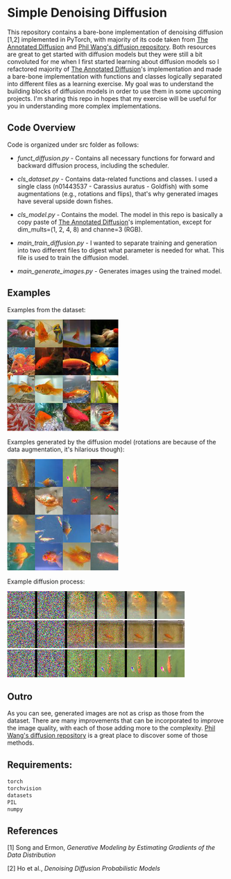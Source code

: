 # Simple Denoising Diffusion

This repository contains a bare-bone implementation of denoising diffusion [1,2] implemented in PyTorch, with majority of its code taken from [The Annotated Diffusion](https://huggingface.co/blog/annotated-diffusion) and [Phil Wang's diffusion repository](https://github.com/lucidrains/denoising-diffusion-pytorch/tree/main). Both resources are great to get started with diffusion models but they were still a bit convoluted for me when I first started learning about diffusion models so I refactored majority of [The Annotated Diffusion](https://huggingface.co/blog/annotated-diffusion)'s implementation and made a bare-bone implementation with functions and classes logically separated into different files as a learning exercise. My goal was to understand the building blocks of diffusion models in order to use them in some upcoming projects. I'm sharing this repo in hopes that my exercise will be useful for you in understanding more complex implementations.

## Code Overview

Code is organized under src folder as follows:

* *funct_diffusion.py* - Contains all necessary functions for forward and backward diffusion process, including the scheduler.
  
* *cls_dataset.py* - Contains data-related functions and classes. I used a single class (n01443537 - Carassius auratus - Goldfish) with some augmentations (e.g., rotations and flips), that's why generated images have several upside down fishes.

* *cls_model.py* - Contains the model. The model in this repo is basically a copy paste of [The Annotated Diffusion](https://huggingface.co/blog/annotated-diffusion)'s implementation, except for dim_mults=(1, 2, 4, 8) and channe=3 (RGB).

* *main_train_diffusion.py* - I wanted to separate training and generation into two different files to digest what parameter is needed for what. This file is used to train the diffusion model.

* *main_generate_images.py* - Generates images using the trained model.

## Examples

Examples from the dataset:

<img src="https://raw.githubusercontent.com/utkuozbulak/pytorch-simple-diffusion/master/out/output.png"> 

Examples generated by the diffusion model (rotations are because of the data augmentation, it's hilarious though):

<img src="https://raw.githubusercontent.com/utkuozbulak/pytorch-simple-diffusion/master/out/generated.png"> 

Example diffusion process:

<img src="https://raw.githubusercontent.com/utkuozbulak/pytorch-simple-diffusion/master/out/stitched_32.png">

<img src="https://raw.githubusercontent.com/utkuozbulak/pytorch-simple-diffusion/master/out/stitched_54.png">

<img src="https://raw.githubusercontent.com/utkuozbulak/pytorch-simple-diffusion/master/out/stitched_66.png">

## Outro

As you can see, generated images are not as crisp as those from the dataset. There are many improvements that can be incorporated to improve the image quality, with each of those adding more to the complexity. [Phil Wang's diffusion repository](https://github.com/lucidrains/denoising-diffusion-pytorch/tree/main) is a great place to discover some of those methods.

## Requirements:
```
torch
torchvision
datasets
PIL
numpy
```

## References

[1] Song and Ermon, *Generative Modeling by Estimating Gradients of the Data Distribution*

[2] Ho et al., *Denoising Diffusion Probabilistic Models*
